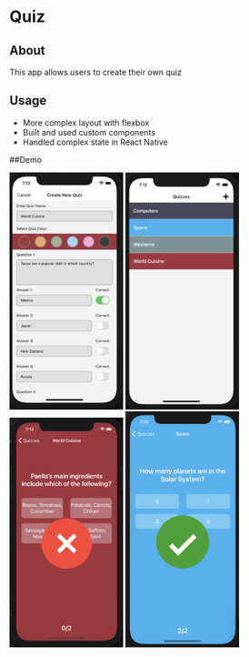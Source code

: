 # Quiz

## About
This app allows users to create their own quiz

## Usage
- More complex layout with flexbox
- Built and used custom components
- Handled complex state in React Native

##Demo

<a href="url"><img src="https://github.com/andmina/Quiz/blob/master/assets/Screen Shot 2021-03-10 at 7.12.09 PM.png" width="200" ></a>
<a href="url"><img src="https://github.com/andmina/Quiz/blob/master/assets/Screen Shot 2021-03-10 at 7.12.21 PM.png" width="200" ></a>
<a href="url"><img src="https://github.com/andmina/Quiz/blob/master/assets/Screen Shot 2021-03-10 at 7.13.49 PM.png" width="200" ></a>
<a href="url"><img src="https://github.com/andmina/Quiz/blob/master/assets/Screen Shot 2021-03-10 at 7.05.30 PM.png" width="200" ></a>
